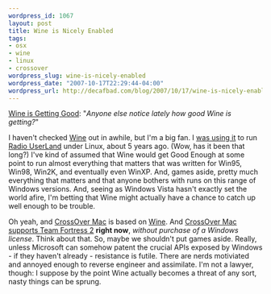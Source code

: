 ```yaml
--- 
wordpress_id: 1067
layout: post
title: Wine is Nicely Enabled
tags: 
- osx
- wine
- linux
- crossover
wordpress_slug: wine-is-nicely-enabled
wordpress_date: "2007-10-17T22:29:44-04:00"
wordpress_url: http://decafbad.com/blog/2007/10/17/wine-is-nicely-enabled
---
```

<p><a href="http://www.tuxmachines.org/node/21069">Wine is Getting Good</a>: "<i>Anyone else notice lately how good Wine is getting?</i>"</p>
<p>I haven't checked <a href="http://www.winehq.org">Wine</a> out in awhile, but I'm a big fan.  I <a href="http://decafbad.com/blog/2002/05/30/oooafh">was using it</a> to run <a href="http://radio.userland.com/">Radio UserLand</a> under Linux, about 5 years ago.  (Wow, has it been that long?)  I've kind of assumed that Wine would get Good Enough at some point to run almost everything that matters that was written for Win95, Win98, Win2K, and eventually even WinXP.  And, games aside, pretty much everything that matters and that anyone bothers with runs on this range of Windows versions.  And, seeing as Windows Vista hasn't exactly set the world afire, I'm betting that Wine might actually have a chance to catch up well enough to be trouble.</p>
<p>Oh yeah, and <a href="http://www.codeweavers.com/products/cxmac">CrossOver Mac</a> is based on <a href="http://www.winehq.org">Wine</a>.  And <a href="http://www.tuaw.com/2007/10/04/crossover-6-2-supports-team-fortress-2/">CrossOver Mac supports Team Fortress 2</a> <b>right now</b>, <i>without purchase of a Windows license</i>.  Think about that.  So, maybe we shouldn't put games aside.  Really, unless Microsoft can somehow patent the crucial APIs exposed by Windows - if they haven't already - resistance is futile.  There are nerds motiviated and annoyed enough to reverse engineer and assimilate.  I'm not a lawyer, though:  I suppose by the point Wine actually becomes a threat of any sort, nasty things can be sprung.</p>
